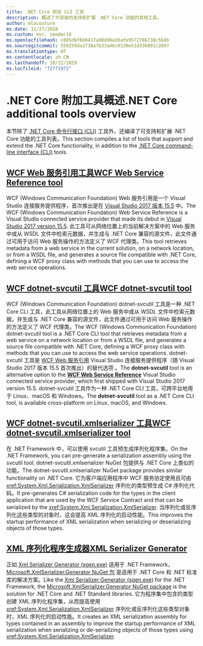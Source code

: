 ```yaml
---
title: .NET Core 附加 CLI 工具
description: 概述了可安装的支持和扩展 .NET Core 功能的其他工具。
author: mlacouture
ms.date: 11/27/2018
ms.custom: mvc, seodec18
ms.openlocfilehash: c885d6f6b0417a80dd6e26afe9572766738c5b4b
ms.sourcegitcommit: 559259da2738a7b33a46c0130e51d336091c2097
ms.translationtype: HT
ms.contentlocale: zh-CN
ms.lasthandoff: 10/22/2019
ms.locfileid: "72771972"
---
```

# <a name="net-core-additional-tools-overview"></a><span data-ttu-id="1e661-103">.NET Core 附加工具概述</span><span class="sxs-lookup"><span data-stu-id="1e661-103">.NET Core additional tools overview</span></span>

<span data-ttu-id="1e661-104">本节除了 [.NET Core 命令行接口 (CLI)](../tools/index.md) 工具外，还编译了可支持和扩展 .NET Core 功能的工具列表。</span><span class="sxs-lookup"><span data-stu-id="1e661-104">This section compiles a list of tools that support and extend the .NET Core functionality, in addition to the [.NET Core command-line interface (CLI)](../tools/index.md) tools.</span></span>

## <a name="wcf-web-service-reference-toolwcf-web-service-reference-guidemd"></a>[<span data-ttu-id="1e661-105">WCF Web 服务引用工具</span><span class="sxs-lookup"><span data-stu-id="1e661-105">WCF Web Service Reference tool</span></span>](wcf-web-service-reference-guide.md)

<span data-ttu-id="1e661-106">WCF (Windows Communication Foundation) Web 服务引用是一个 Visual Studio 连接服务提供程序，首次推出是在 [Visual Studio 2017 版本 15.5](/visualstudio/releasenotes/vs2017-relnotes-v15.5#WCFTools) 中。</span><span class="sxs-lookup"><span data-stu-id="1e661-106">The WCF (Windows Communication Foundation) Web Service Reference is a Visual Studio connected service provider that made its debut in [Visual Studio 2017 version 15.5](/visualstudio/releasenotes/vs2017-relnotes-v15.5#WCFTools).</span></span> <span data-ttu-id="1e661-107">此工具可从网络位置上的当前解决方案中的 Web 服务中或从 WSDL 文件中检索元数据，并生成与 .NET Core 兼容的源文件，此文件通过可用于访问 Web 服务操作的方法定义了 WCF 代理类。</span><span class="sxs-lookup"><span data-stu-id="1e661-107">This tool retrieves metadata from a web service in the current solution, on a network location, or from a WSDL file, and generates a source file compatible with .NET Core, defining a WCF proxy class with methods that you can use to access the web service operations.</span></span>

## <a name="wcf-dotnet-svcutil-tooldotnet-svcutil-guidemd"></a>[<span data-ttu-id="1e661-108">WCF dotnet-svcutil 工具</span><span class="sxs-lookup"><span data-stu-id="1e661-108">WCF dotnet-svcutil tool</span></span>](dotnet-svcutil-guide.md)

<span data-ttu-id="1e661-109">WCF (Windows Communication Foundation) dotnet-svcutil 工具是一种 .NET Core CLI 工具，此工具从网络位置上的 Web 服务中或从 WSDL 文件中检索元数据，并生成与 .NET Core 兼容的源文件，此文件通过可用于访问 Web 服务操作的方法定义了 WCF 代理类。</span><span class="sxs-lookup"><span data-stu-id="1e661-109">The WCF (Windows Communication Foundation) dotnet-svcutil tool is a .NET Core CLI tool that retrieves metadata from a web service on a network location or from a WSDL file, and generates a source file compatible with .NET Core, defining a WCF proxy class with methods that you can use to access the web service operations.</span></span>
<span data-ttu-id="1e661-110">dotnet-svcutil 工具是 [WCF Web 服务引用](wcf-web-service-reference-guide.md) Visual Studio 连接服务提供程序（随 Visual Studio 2017 版本 15.5 首次推出）的替代选项   。</span><span class="sxs-lookup"><span data-stu-id="1e661-110">The **dotnet-svcutil** tool is an alternative option to the [**WCF Web Service Reference**](wcf-web-service-reference-guide.md) Visual Studio connected service provider, which first shipped with Visual Studio 2017 version 15.5.</span></span> <span data-ttu-id="1e661-111">dotnet-svcutil  工具作为一种 .NET Core CLI 工具，可跨平台地用于 Linux、macOS 和 Windows。</span><span class="sxs-lookup"><span data-stu-id="1e661-111">The **dotnet-svcutil** tool as a .NET Core CLI tool, is available cross-platform on Linux, macOS, and Windows.</span></span>

## <a name="wcf-dotnet-svcutilxmlserializer-tooldotnet-svcutilxmlserializer-guidemd"></a>[<span data-ttu-id="1e661-112">WCF dotnet-svcutil.xmlserializer 工具</span><span class="sxs-lookup"><span data-stu-id="1e661-112">WCF dotnet-svcutil.xmlserializer tool</span></span>](dotnet-svcutil.xmlserializer-guide.md)

<span data-ttu-id="1e661-113">在 .NET Framework 中，可以使用 svcutil 工具预生成序列化程序集。</span><span class="sxs-lookup"><span data-stu-id="1e661-113">On the .NET Framework, you can pre-generate a serialization assembly using the svcutil tool.</span></span> <span data-ttu-id="1e661-114">dotnet-svcutil.xmlserializer NuGet 包提供与 .NET Core 上类似的功能。</span><span class="sxs-lookup"><span data-stu-id="1e661-114">The dotnet-svcutil.xmlserializer NuGet package provides similar functionality on .NET Core.</span></span> <span data-ttu-id="1e661-115">它为客户端应用程序中 WCF 服务协定使用且可由 <xref:System.Xml.Serialization.XmlSerializer> 序列化的类型预生成 C# 序列化代码。</span><span class="sxs-lookup"><span data-stu-id="1e661-115">It pre-generates C# serialization code for the types in the client application that are used by the WCF Service Contract and that can be serialized by the <xref:System.Xml.Serialization.XmlSerializer>.</span></span> <span data-ttu-id="1e661-116">当序列化或反序列化这些类型的对象时，这会提高 XML 序列化的启动性能。</span><span class="sxs-lookup"><span data-stu-id="1e661-116">This improves the startup performance of XML serialization when serializing or deserializing objects of those types.</span></span>

## <a name="xml-serializer-generatorxml-serializer-generatormd"></a>[<span data-ttu-id="1e661-117">XML 序列化程序生成器</span><span class="sxs-lookup"><span data-stu-id="1e661-117">XML Serializer Generator</span></span>](xml-serializer-generator.md)

<span data-ttu-id="1e661-118">正如 [Xml Serializer Generator (sgen.exe)](../../standard/serialization/xml-serializer-generator-tool-sgen-exe.md) 适用于 .NET Framework，[Microsoft.XmlSerializer.Generator NuGet 包](https://www.nuget.org/packages/Microsoft.XmlSerializer.Generator) 是适用于 .NET Core 和 .NET 标准库的解决方案。</span><span class="sxs-lookup"><span data-stu-id="1e661-118">Like the [Xml Serializer Generator (sgen.exe)](../../standard/serialization/xml-serializer-generator-tool-sgen-exe.md) for the .NET Framework, the [Microsoft.XmlSerializer.Generator NuGet package](https://www.nuget.org/packages/Microsoft.XmlSerializer.Generator) is the solution for .NET Core and .NET Standard libraries.</span></span> <span data-ttu-id="1e661-119">它为程序集中包含的类型创建 XML 序列化程序集，从而提高使用 <xref:System.Xml.Serialization.XmlSerializer> 序列化或反序列化这些类型对象时，XML 序列化的启动性能。</span><span class="sxs-lookup"><span data-stu-id="1e661-119">It creates an XML serialization assembly for types contained in an assembly to improve the startup performance of XML serialization when serializing or de-serializing objects of those types using <xref:System.Xml.Serialization.XmlSerializer>.</span></span>
